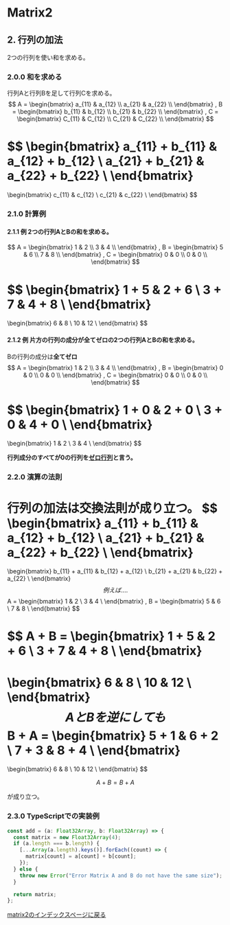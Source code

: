# Matrix2

## 2. 行列の加法

2つの行列を使い和を求める。

### 2.0.0   和を求める

行列Aと行列Bを足して行列Cを求める。
$$
A = 
\begin{bmatrix}
a_{11} & a_{12} \\
a_{21} & a_{22} \\
\end{bmatrix}
, 
B = 
\begin{bmatrix}
b_{11} & b_{12} \\
b_{21} & b_{22} \\
\end{bmatrix}
,
C = 
\begin{bmatrix}
C_{11} & C_{12} \\
C_{21} & C_{22} \\
\end{bmatrix}
$$

$$
\begin{bmatrix}
a_{11} + b_{11} & a_{12} + b_{12} \\
a_{21} + b_{21} & a_{22} +  b_{22} \\
\end{bmatrix}
=
\begin{bmatrix}
c_{11} & c_{12} \\
c_{21} & c_{22} \\
\end{bmatrix}
$$

### 2.1.0 計算例

#### 2.1.1 例 2つの行列AとBの和を求める。

$$
A = 
\begin{bmatrix}
1 & 2 \\
3 & 4 \\
\end{bmatrix}
, 
B = 
\begin{bmatrix}
5 & 6 \\
7 & 8 \\
\end{bmatrix}
,
C = 
\begin{bmatrix}
0 & 0 \\
0 & 0 \\
\end{bmatrix}
$$

$$
\begin{bmatrix}
1 + 5 & 2 + 6 \\
3 + 7 & 4 + 8 \\
\end{bmatrix}
=
\begin{bmatrix}
6 & 8 \\
10 & 12 \\
\end{bmatrix}
$$

#### 2.1.2 例 片方の行列の成分が全てゼロの2つの行列AとBの和を求める。

Bの行列の成分は**全てゼロ**
$$
A = 
\begin{bmatrix}
1 & 2 \\
3 & 4 \\
\end{bmatrix}
, 
B = 
\begin{bmatrix}
0 & 0 \\
0 & 0 \\
\end{bmatrix}
,
C = 
\begin{bmatrix}
0 & 0 \\
0 & 0 \\
\end{bmatrix}
$$

$$
\begin{bmatrix}
1 + 0 & 2 + 0 \\
3 + 0 & 4 + 0 \\
\end{bmatrix}
=
\begin{bmatrix}
1 & 2 \\
3 & 4 \\
\end{bmatrix}
$$

**行列成分のすべてが0の行列を[ゼロ行列](zero.md)と言う。**

### 2.2.0 演算の法則

行列の加法は交換法則が成り立つ。
$$
\begin{bmatrix}
a_{11} + b_{11} & a_{12} + b_{12} \\
a_{21} + b_{21} & a_{22} +  b_{22} \\
\end{bmatrix}
=
\begin{bmatrix}
b_{11} + a_{11} & b_{12} + a_{12} \\
b_{21} + a_{21} & b_{22} + a_{22} \\
\end{bmatrix}
$$
例えば....
$$
A = 
\begin{bmatrix}
1 & 2 \\
3 & 4 \\
\end{bmatrix}
, 
B = 
\begin{bmatrix}
5 & 6 \\
7 & 8 \\
\end{bmatrix}
$$

$$
A + B = 
\begin{bmatrix}
1 + 5 & 2 + 6 \\
3 + 7 & 4 + 8 \\
\end{bmatrix}
=
\begin{bmatrix}
6 & 8 \\
10 & 12 \\
\end{bmatrix}
$$
AとBを逆にしても
$$
B + A = 
\begin{bmatrix}
5 + 1 & 6 + 2 \\
7 + 3 & 8 + 4 \\
\end{bmatrix}
=
\begin{bmatrix}
6 & 8 \\
10 & 12 \\
\end{bmatrix}
$$

$$
A + B = B + A
$$

が成り立つ。



### 2.3.0 TypeScriptでの実装例

```typescript
const add = (a: Float32Array, b: Float32Array) => {
  const matrix = new Float32Array(4);
  if (a.length === b.length) {
    [...Array(a.length).keys()].forEach((count) => {
      matrix[count] = a[count] + b[count];
    });
  } else {
    throw new Error("Error Matrix A and B do not have the same size");
  }

  return matrix;
};
```

[matrix2のインデックスページに戻る](matrix2.md)